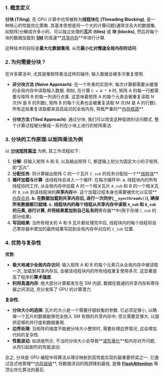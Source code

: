 ### 1. 概念定义

**分块 (Tiling)**, 在 GPU 计算中也常被称为**线程块化 (Threading Blocking)**, 是一种核心的性能优化策略. 其基本思想是将一个大的计算问题(通常涉及大的数据集, 如矩阵)分解成许多小的、可以独立处理的**瓦片 (tiles)** 或 **块 (blocks)**, 然后将每个块的数据加载到 **[SM](./Lecture5-Streaming-Multiprocessor.md)** 的高速**[共享内存](./Lecture5-GPU-Memory-Hierarchy.md)**中进行计算. 

这种技术的目标是**最大化数据重用**, 从而**最小化对慢速全局内存的访问**. 

### 2. 为何需要分块？

在许多算法中, 尤其是像矩阵乘法这样的操作, 输入数据会被多次重复使用. 
- **非分块方法 (Naive Approach)**: 在一个朴素的实现中, 每次计算都需要从缓慢的全局内存中读取输入数据. 例如, 在计算 `C = A * B` 时, 矩阵 A 的每一行都需要与矩阵 B 的每一列进行点乘. 这意味着矩阵 A 的每个元素会被重复读取 N 次(N 是 B 的列数), 矩阵 B 的每个元素也会被重复读取 M 次(M 是 A 的行数). 所有这些重复读取都来自高延迟的全局内存, 导致严重的**[内存瓶颈](./Lecture5-Roofline-Model.md)**. 

- **分块方法 (Tiled Approach)**: 通过分块, 我们可以改变这种低效的访问模式. 整个计算过程被分解成一系列在小块上进行的矩阵乘法. 

### 3. 分块的工作原理:以矩阵乘法为例

以 **[分块矩阵乘法](./Lecture5-Tiled-Matrix-Multiplication-Algorithm.md)** 为例, 其工作流程如下:

1.  **分解**: 将输入矩阵 A 和 B, 以及输出矩阵 C, 都逻辑上划分为固定大小的子矩阵, 即“瓦片”. 
2.  **分配任务**: 将计算输出矩阵 C 的一个瓦片 `C_sub` 的任务分配给一个**[线程块](./Lecture5-GPU-Execution-Model.md)**. 
3.  **循环加载与计算**: 该线程块会进入一个循环. 在每次循环中:
    a.  线程块内的所有线程协同工作, 从全局内存中加载 A 的一个相关瓦片 `A_sub` 和 B 的一个相关瓦片 `B_sub` 到该线程块的**共享内存**中. 这个加载过程本身也需要被优化以实现**[内存合并](./Lecture5-Memory-Coalescing.md)**. 
    b.  在数据加载到共享内存后, 进行一次同步(`__syncthreads()`), 确保所有数据都已就绪. 
    c.  线程块内的每个线程从共享内存中读取 `A_sub` 和 `B_sub` 的元素, 进行计算, 并将结果累加到自己私有的**寄存器**中(用于存储 `C_sub` 的部分结果). 
4.  **写回结果**: 当所有相关的 A 和 B 瓦片都处理完毕后, 线程块内的每个线程将自己寄存器中累加的最终结果写回到全局内存中对应的 `C_sub` 位置. 

### 4. 优势与复杂性

**优势**:

- **极大地减少全局内存访问**: 输入矩阵 A 和 B 的每个元素只从全局内存中被读取一次, 加载到共享内存后, 会被该线程块内的所有线程重复使用多次. 这显著提高了程序的**算术强度**. 
- **利用高速内存**: 绝大部分计算都发生在 SM 内部, 数据在极速的共享内存和寄存器之间流动, 充分发挥了 GPU 的计算潜力. 

**复杂性**:

- **分块大小的选择**: 瓦片的大小是一个需要仔细权衡的参数. 它必须足够小, 以确保一个瓦片的数据能够完全放入 SM 有限的共享内存中; 但又需要足够大, 以提供足够的并行度和数据重用. 
- **边界处理**: 当矩阵的维度不能被分块大小整除时, 需要处理边界情况, 这会增加代码的复杂性. 
- **性能波动**: 如讲座所示, 不当的分块大小会导致**[波形量化](./Lecture5-Wave-Quantization.md)**和内存对齐问题, 从而引起剧烈的性能波动. 

总之, 分块是 GPU 编程中将算法从理论映射到高性能实现的最重要桥梁之一. 它通过显式地管理**[内存层级](./Lecture5-GPU-Memory-Hierarchy.md)**, 将数据流动的瓶颈降到最低, 是像 **[FlashAttention](./Lecture5-FlashAttention.md)** 等顶尖优化算法的基石. 